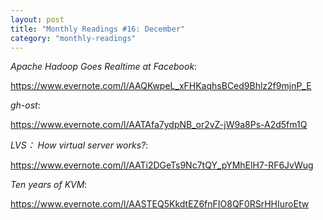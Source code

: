 ```yaml
---
layout: post
title: "Monthly Readings #16: December"
category: "monthly-readings"
---
```


*Apache Hadoop Goes Realtime at Facebook*:

https://www.evernote.com/l/AAQKwpeL_xFHKaqhsBCed9Bhlz2f9mjnP_E

*gh-ost*:

https://www.evernote.com/l/AATAfa7ydpNB_or2vZ-jW9a8Ps-A2d5fm1Q

*LVS： How virtual server works?*:

https://www.evernote.com/l/AATi2DGeTs9Nc7tQY_pYMhElH7-RF6JvWug

*Ten years of KVM*:

https://www.evernote.com/l/AASTEQ5KkdtEZ6fnFIO8QF0RSrHHIuroEtw
